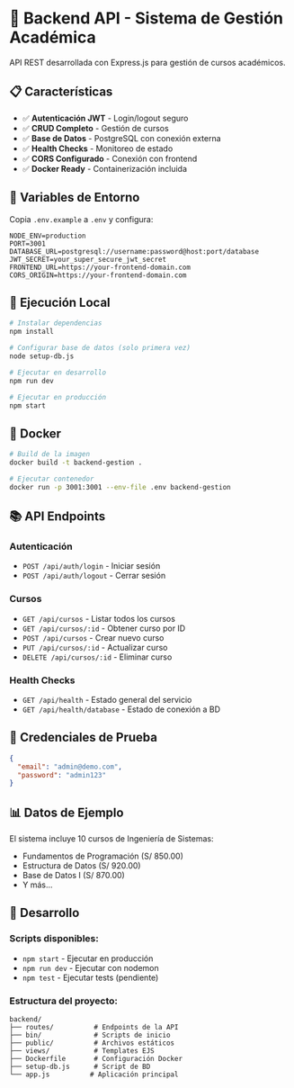 # 🚀 Backend API - Sistema de Gestión Académica

API REST desarrollada con Express.js para gestión de cursos académicos.

## 📋 Características

- ✅ **Autenticación JWT** - Login/logout seguro
- ✅ **CRUD Completo** - Gestión de cursos
- ✅ **Base de Datos** - PostgreSQL con conexión externa
- ✅ **Health Checks** - Monitoreo de estado
- ✅ **CORS Configurado** - Conexión con frontend
- ✅ **Docker Ready** - Containerización incluida

## 🔧 Variables de Entorno

Copia `.env.example` a `.env` y configura:

```env
NODE_ENV=production
PORT=3001
DATABASE_URL=postgresql://username:password@host:port/database
JWT_SECRET=your_super_secure_jwt_secret
FRONTEND_URL=https://your-frontend-domain.com
CORS_ORIGIN=https://your-frontend-domain.com
```

## 🚀 Ejecución Local

```bash
# Instalar dependencias
npm install

# Configurar base de datos (solo primera vez)
node setup-db.js

# Ejecutar en desarrollo
npm run dev

# Ejecutar en producción
npm start
```

## 🐳 Docker

```bash
# Build de la imagen
docker build -t backend-gestion .

# Ejecutar contenedor
docker run -p 3001:3001 --env-file .env backend-gestion
```

## 📚 API Endpoints

### Autenticación

- `POST /api/auth/login` - Iniciar sesión
- `POST /api/auth/logout` - Cerrar sesión

### Cursos

- `GET /api/cursos` - Listar todos los cursos
- `GET /api/cursos/:id` - Obtener curso por ID
- `POST /api/cursos` - Crear nuevo curso
- `PUT /api/cursos/:id` - Actualizar curso
- `DELETE /api/cursos/:id` - Eliminar curso

### Health Checks

- `GET /api/health` - Estado general del servicio
- `GET /api/health/database` - Estado de conexión a BD

## 🔐 Credenciales de Prueba

```json
{
  "email": "admin@demo.com",
  "password": "admin123"
}
```

## 📊 Datos de Ejemplo

El sistema incluye 10 cursos de Ingeniería de Sistemas:

- Fundamentos de Programación (S/ 850.00)
- Estructura de Datos (S/ 920.00)
- Base de Datos I (S/ 870.00)
- Y más...

## 🔧 Desarrollo

### Scripts disponibles:

- `npm start` - Ejecutar en producción
- `npm run dev` - Ejecutar con nodemon
- `npm test` - Ejecutar tests (pendiente)

### Estructura del proyecto:

```
backend/
├── routes/          # Endpoints de la API
├── bin/             # Scripts de inicio
├── public/          # Archivos estáticos
├── views/           # Templates EJS
├── Dockerfile       # Configuración Docker
├── setup-db.js      # Script de BD
└── app.js          # Aplicación principal
```
